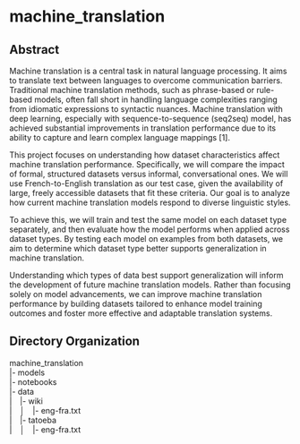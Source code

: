 # machine_translation

## Abstract

Machine translation is a central task in natural language processing. It aims to translate text between languages to overcome communication barriers. Traditional machine translation methods, such as phrase-based or rule-based models, often fall short in handling language complexities ranging from idiomatic expressions to syntactic nuances. Machine translation with deep learning, especially with sequence-to-sequence (seq2seq) model, has achieved substantial improvements in translation performance due to its ability to capture and learn complex language mappings [1].

This project focuses on understanding how dataset characteristics affect machine translation performance. Specifically, we will compare the impact of formal, structured datasets versus informal, conversational ones. We will use French-to-English translation as our test case, given the availability of large, freely accessible datasets that fit these criteria. Our goal is to analyze how current machine translation models respond to diverse linguistic styles.

To achieve this, we will train and test the same model on each dataset type separately, and then evaluate how the model performs when applied across dataset types. By testing each model on examples from both datasets, we aim to determine which dataset type better supports generalization in machine translation.

Understanding which types of data best support generalization will inform the development of future machine translation models. Rather than focusing solely on model advancements, we can improve machine translation performance by building datasets tailored to enhance model training outcomes and foster more effective and adaptable translation systems.

## Directory Organization

machine_translation<br />
|- models<br />
|- notebooks<br />
|- data<br />
|&emsp;|- wiki<br />
|&emsp;│&emsp;|- eng-fra.txt<br />
|&emsp;|- tatoeba<br />
|&emsp;│&emsp;|- eng-fra.txt<br />
